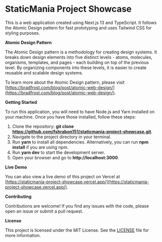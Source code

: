 # **StaticMania Project Showcase**

This is a web application created using Next.js 13 and TypeScript. It follows the Atomic Design pattern for fast prototyping and uses Tailwind CSS for styling purposes.

**Atomic Design Pattern**

The Atomic Design pattern is a methodology for creating design systems. It breaks down design elements into five distinct levels - atoms, molecules, organisms, templates, and pages - each building on top of the previous level. By organizing components into these levels, it is easier to create reusable and scalable design systems.

To learn more about the Atomic Design pattern, please visit [https://bradfrost.com/blog/post/atomic-web-design/](https://bradfrost.com/blog/post/atomic-web-design/).

**Getting Started**

To run this application, you will need to have Node.js and Yarn installed on your machine. Once you have those installed, follow these steps:

1. Clone the repository: **git clone https://github.com/fshrabon151/staticmania-project-showcase.git**.
2. Navigate to the project directory in your terminal.
3. Run **yarn** to install all dependencies. Alternatively, you can run **npm install** if you are using npm.
4. Run **yarn dev** to start the development server.
5. Open your browser and go to **http://localhost:3000**.

**Live Demo**

You can also view a live demo of this project on Vercel at [https://staticmania-project-showcase.vercel.app/](https://staticmania-project-showcase.vercel.app/).

**Contributing**

Contributions are welcome! If you find any issues with the code, please open an issue or submit a pull request.

**License**

This project is licensed under the MIT License. See the [LICENSE](https://chat.openai.com/LICENSE) file for more information.
